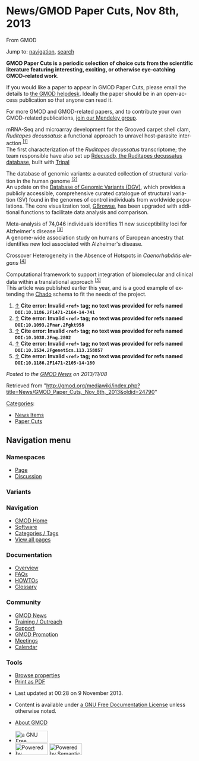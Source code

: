 <div id="mw-page-base" class="noprint">

</div>

<div id="mw-head-base" class="noprint">

</div>

<div id="content" class="mw-body" role="main">

<span id="top"></span>

<div id="mw-js-message" style="display:none;">

</div>



# <span dir="auto">News/GMOD Paper Cuts, Nov 8th, 2013</span>

<div id="bodyContent">

<div id="siteSub">

From GMOD

</div>

<div id="contentSub">

</div>

<div id="jump-to-nav" class="mw-jump">

Jump to: [navigation](#mw-navigation), [search](#p-search)

</div>

<div id="mw-content-text" class="mw-content-ltr" lang="en" dir="ltr">

  
**GMOD Paper Cuts is a periodic selection of choice cuts from the
scientific literature featuring interesting, exciting, or otherwise
eye-catching GMOD-related work.**

If you would like a paper to appear in GMOD Paper Cuts, please email the
details to
<a href="mailto:help@gmod.org" class="external text" rel="nofollow">the
GMOD helpdesk</a>. Ideally the paper should be in an open-access
publication so that anyone can read it.

For more GMOD and GMOD-related papers, and to contribute your own
GMOD-related publications,
<a href="http://mnd.ly/WwRe8F" class="external text" rel="nofollow">join
our Mendeley group</a>.

  

mRNA-Seq and microarray development for the Grooved carpet shell clam, *Ruditapes decussatus*: a functional approach to unravel host-parasite interaction <sup>[\[1\]](#cite_note-DOI:10.1186.2F1471-2164-14-741-1)</sup>  
The first characterization of the *Ruditapes decussatus* transcriptome;
the team responsible have also set up
<a href="http://morse-ccmar.ualg.pt/edge" class="external text"
rel="nofollow">Rdecusdb, the Ruditapes decussatus database</a>, built
with [Tripal](../Tripal.1 "Tripal")

<!-- -->

The database of genomic variants: a curated collection of structural variation in the human genome <sup>[\[2\]](#cite_note-DOI:10.1093.2Fnar.2Fgkt958-2)</sup>  
An update on the <a href="http://dgv.tcag.ca/" class="external text"
rel="nofollow">Database of Genomic Variants (DGV)</a>, which provides a
publicly accessible, comprehensive curated catalogue of structural
variation (SV) found in the genomes of control individuals from
worldwide populations. The core visualization tool,
[GBrowse](../GBrowse.1 "GBrowse"), has been upgraded with additional
functions to facilitate data analysis and comparison.

<!-- -->

Meta-analysis of 74,046 individuals identifies 11 new susceptibility loci for Alzheimer's disease <sup>[\[3\]](#cite_note-DOI:10.1038.2Fng.2802-3)</sup>  
A genome-wide association study on humans of European ancestry that
identifies new loci associated with Alzheimer's disease.

Crossover Heterogeneity in the Absence of Hotspots in *Caenorhabditis
elegans*
<sup>[\[4\]](#cite_note-DOI:10.1534.2Fgenetics.113.158857-4)</sup>

Computational framework to support integration of biomolecular and clinical data within a translational approach <sup>[\[5\]](#cite_note-DOI:10.1186.2F1471-2105-14-180-5)</sup>  
This article was published earlier this year, and is a good example of
extending the
<a href="../Chado" class="mw-redirect" title="Chado">Chado</a> schema to
fit the needs of the project.

  

1.  <span id="cite_note-DOI:10.1186.2F1471-2164-14-741"><span class="mw-cite-backlink">[↑](#cite_ref-DOI:10.1186.2F1471-2164-14-741_0)</span>
    **Cite error: Invalid `<ref>` tag; no text was provided for refs
    named `DOI:10.1186.2F1471-2164-14-741`**</span>
2.  <span id="cite_note-DOI:10.1093.2Fnar.2Fgkt958"><span class="mw-cite-backlink">[↑](#cite_ref-DOI:10.1093.2Fnar.2Fgkt958_0)</span>
    **Cite error: Invalid `<ref>` tag; no text was provided for refs
    named `DOI:10.1093.2Fnar.2Fgkt958`**</span>
3.  <span id="cite_note-DOI:10.1038.2Fng.2802"><span class="mw-cite-backlink">[↑](#cite_ref-DOI:10.1038.2Fng.2802_0)</span>
    **Cite error: Invalid `<ref>` tag; no text was provided for refs
    named `DOI:10.1038.2Fng.2802`**</span>
4.  <span id="cite_note-DOI:10.1534.2Fgenetics.113.158857"><span class="mw-cite-backlink">[↑](#cite_ref-DOI:10.1534.2Fgenetics.113.158857_0)</span>
    **Cite error: Invalid `<ref>` tag; no text was provided for refs
    named `DOI:10.1534.2Fgenetics.113.158857`**</span>
5.  <span id="cite_note-DOI:10.1186.2F1471-2105-14-180"><span class="mw-cite-backlink">[↑](#cite_ref-DOI:10.1186.2F1471-2105-14-180_0)</span>
    **Cite error: Invalid `<ref>` tag; no text was provided for refs
    named `DOI:10.1186.2F1471-2105-14-180`**</span>

  

<div class="newsfooter">

*Posted to the [GMOD News](../GMOD_News "GMOD News") on 2013/11/08*

</div>

</div>

<div class="printfooter">

Retrieved from
"<http://gmod.org/mediawiki/index.php?title=News/GMOD_Paper_Cuts,_Nov_8th,_2013&oldid=24790>"

</div>

<div id="catlinks" class="catlinks">

<div id="mw-normal-catlinks" class="mw-normal-catlinks">

[Categories](../Special:Categories "Special:Categories"):

- [News Items](../Category:News_Items "Category:News Items")
- [Paper Cuts](../Category:Paper_Cuts "Category:Paper Cuts")

</div>

</div>

<div class="visualClear">

</div>

</div>

</div>

<div id="mw-navigation">

## Navigation menu

<div id="mw-head">



<div id="left-navigation">

<div id="p-namespaces" class="vectorTabs" role="navigation"
aria-labelledby="p-namespaces-label">

### Namespaces

- <span id="ca-nstab-main"><a href="GMOD_Paper_Cuts,_Nov_8th,_2013" accesskey="c"
  title="View the content page [c]">Page</a></span>
- <span id="ca-talk"><a
  href="http://gmod.org/mediawiki/index.php?title=Talk:News/GMOD_Paper_Cuts,_Nov_8th,_2013&amp;action=edit&amp;redlink=1"
  accesskey="t"
  title="Discussion about the content page [t]">Discussion</a></span>

</div>

<div id="p-variants" class="vectorMenu emptyPortlet" role="navigation"
aria-labelledby="p-variants-label">

### 

### Variants[](#)

<div class="menu">

</div>

</div>

</div>

<div id="right-navigation">





</div>



</div>

</div>

</div>

<div id="mw-panel">

<div id="p-logo" role="banner">

<a href="../Main_Page"
style="background-image: url(../../images/GMOD-cogs.png);"
title="Visit the main page"></a>

</div>

<div id="p-Navigation" class="portal" role="navigation"
aria-labelledby="p-Navigation-label">

### Navigation

<div class="body">

- <span id="n-GMOD-Home">[GMOD Home](../Main_Page)</span>
- <span id="n-Software">[Software](../GMOD_Components)</span>
- <span id="n-Categories-.2F-Tags">[Categories /
  Tags](../Categories)</span>
- <span id="n-View-all-pages">[View all
  pages](../Special:AllPages)</span>

</div>

</div>

<div id="p-Documentation" class="portal" role="navigation"
aria-labelledby="p-Documentation-label">

### Documentation

<div class="body">

- <span id="n-Overview">[Overview](../Overview)</span>
- <span id="n-FAQs">[FAQs](../Category:FAQ)</span>
- <span id="n-HOWTOs">[HOWTOs](../Category:HOWTO)</span>
- <span id="n-Glossary">[Glossary](../Glossary)</span>

</div>

</div>

<div id="p-Community" class="portal" role="navigation"
aria-labelledby="p-Community-label">

### Community

<div class="body">

- <span id="n-GMOD-News">[GMOD News](../GMOD_News)</span>
- <span id="n-Training-.2F-Outreach">[Training /
  Outreach](../Training_and_Outreach)</span>
- <span id="n-Support">[Support](../Support)</span>
- <span id="n-GMOD-Promotion">[GMOD Promotion](../GMOD_Promotion)</span>
- <span id="n-Meetings">[Meetings](../Meetings)</span>
- <span id="n-Calendar">[Calendar](../Calendar)</span>

</div>

</div>

<div id="p-tb" class="portal" role="navigation"
aria-labelledby="p-tb-label">

### Tools

<div class="body">


- <span id="t-smwbrowselink"><a href="../Special:Browse/News-2FGMOD_Paper_Cuts,_Nov_8th,_2013"
  rel="smw-browse">Browse properties</a></span>
- <span id="t-pdf">[Print as
  PDF](http://gmod.org/mediawiki/index.php?title=Special:PdfPrint&page=News/GMOD_Paper_Cuts,_Nov_8th,_2013)</span>

</div>

</div>

</div>

</div>

<div id="footer" role="contentinfo">

- <span id="footer-info-lastmod">Last updated at 00:28 on 9 November
  2013.</span>
<!-- - <span id="footer-info-viewcount">13,067 page views.</span> -->
- <span id="footer-info-copyright">Content is available under
  <a href="http://www.gnu.org/licenses/fdl-1.3.html" class="external"
  rel="nofollow">a GNU Free Documentation License</a> unless otherwise
  noted.</span>

<!-- -->

- <span id="footer-places-about">[About
  GMOD](../GMOD:About "GMOD:About")</span>

<!-- -->

- <span id="footer-copyrightico">[<img src="http://www.gnu.org/graphics/gfdl-logo-small.png" width="88"
  height="31" alt="a GNU Free Documentation License" />](http://www.gnu.org/licenses/fdl-1.3.html)</span>
- <span id="footer-poweredbyico">[<img
  src="../../mediawiki/skins/common/images/poweredby_mediawiki_88x31.png"
  width="88" height="31" alt="Powered by MediaWiki" />](http://www.mediawiki.org/)
  [<img
  src="../../mediawiki/extensions/SemanticMediaWiki/resources/images/smw_button.png"
  width="88" height="31" alt="Powered by Semantic MediaWiki" />](https://www.semantic-mediawiki.org/wiki/Semantic_MediaWiki)</span>

<div style="clear:both">

</div>

</div>
